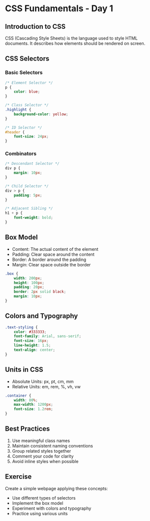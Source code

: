 # CSS Fundamentals - Day 1

## Introduction to CSS
CSS (Cascading Style Sheets) is the language used to style HTML documents. It describes how elements should be rendered on screen.

## CSS Selectors

### Basic Selectors
```css
/* Element Selector */
p {
    color: blue;
}

/* Class Selector */
.highlight {
    background-color: yellow;
}

/* ID Selector */
#header {
    font-size: 24px;
}
```

### Combinators
```css
/* Descendant Selector */
div p {
    margin: 10px;
}

/* Child Selector */
div > p {
    padding: 5px;
}

/* Adjacent Sibling */
h1 + p {
    font-weight: bold;
}
```

## Box Model
- Content: The actual content of the element
- Padding: Clear space around the content
- Border: A border around the padding
- Margin: Clear space outside the border

```css
.box {
    width: 200px;
    height: 100px;
    padding: 20px;
    border: 2px solid black;
    margin: 10px;
}
```

## Colors and Typography
```css
.text-styling {
    color: #333333;
    font-family: Arial, sans-serif;
    font-size: 16px;
    line-height: 1.5;
    text-align: center;
}
```

## Units in CSS
- Absolute Units: px, pt, cm, mm
- Relative Units: em, rem, %, vh, vw

```css
.container {
    width: 80%;
    max-width: 1200px;
    font-size: 1.2rem;
}
```

## Best Practices
1. Use meaningful class names
2. Maintain consistent naming conventions
3. Group related styles together
4. Comment your code for clarity
5. Avoid inline styles when possible

## Exercise
Create a simple webpage applying these concepts:
- Use different types of selectors
- Implement the box model
- Experiment with colors and typography
- Practice using various units